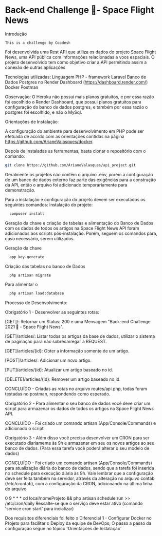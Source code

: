 # Back-end Challenge 🏅- Space Flight News

Introdução

    This is a challenge by Coodesh

Foi desenvolvida uma Rest API que utiliza os dados do projeto Space Flight News, uma API pública com informações relacionadas a voos espaciais. O projeto desenvolvido tem como objetivo criar a API permitindo assim a conexão de outras aplicações.

Tecnologias utilizadas:
Linguagem PHP - framework Laravel
Banco de Dados Postgres no Render Dashboard (https://dashboard.render.com/)
Docker
Postman

Observação: O Heroku não possui mais planos gratuitos, e por essa razão foi escolhido o Render Dashboard, que possui planos gratuitos para configuração do banco de dados postgres, e também por essa razão o postgres foi escolhido, e não o MySql.

Orientações de Instalação:

A configuração do ambiente para desenvolvimento em PHP pode ser efetuada de acordo com as orientações contidas na página https://github.com/ArianeValasques/docker.

Depois de instaladas as ferramentas, basta clonar o repositório com o comando:

```bash
git clone https://github.com/ArianeValasques/api_project.git
```

Geralmente os projetos não contém o arquivo .env, porém a configuração de um banco de dados externo faz parte das exigências para a construção da API, então o arquivo foi adicionado temporariamente para demonstração.

Para a instalação e configuração do projeto devem ser executados os seguintes comandos:
Instalação do projeto:

```bash
  composer install
```

Geração da chave e criação de tabelas e alimentação do Banco de Dados com os dados de todos os artigos na Space Flight News API foram adicionados aos scripts pós-instalação. Porém, seguem os comandos para, caso necessário, serem utilizados.

Geração da chave

```bash
  app key-generate
```

Criação das tabelas no banco de Dados

```bash
  php artisan migrate
```

Para alimentar o

```bash
  php artisan load:database
```

Processo de Desenvolvimento:

Obrigatório 1 - Desenvolver as seguintes rotas:

[GET]/: Retornar um Status: 200 e uma Mensagem "Back-end Challenge 2021 🏅 - Space Flight News".

[GET]/articles/: Listar todos os artigos da base de dados, utilizar o sistema de paginação para não sobrecarregar a REQUEST.

[GET]/articles/{id}: Obter a informação somente de um artigo.

[POST]/articles/: Adicionar um novo artigo.

[PUT]/articles/{id}: Atualizar um artigo baseado no id.

[DELETE]/articles/{id}: Remover um artigo baseado no id.

CONCLUÍDO - Criadas as rotas no arquivo routes/api.php, todas foram testadas no postman, respondendo como esperado.

Obrigatório 2 - Para alimentar o seu banco de dados você deve criar um script para armazenar os dados de todos os artigos na Space Flight News API.

CONCLUÍDO - Foi criado um comando artisan (App/Console/Commands) e adicionado o script

Obrigatório 3 - Além disso você precisa desenvolver um CRON para ser executado diariamente às 9h e armazenar em seu os novos artigos ao seu banco de dados. (Para essa tarefa você poderá alterar o seu modelo de dados)

CONCLUÍDO - Foi criado um comando artisan (App/Console/Commands) para atualização diária do banco de dados, sendo que a tarefa foi inserida no schedule para execução diária às 9h.
Vale lembrar que a configuração deve ser feita também no servidor, através da alteração no arquivo contab (/etc/crontab), com a configuração da CRON, adicionando na última linha do arquivo

0 9 \* \* \* cd local/nomeProjeto && php artisan schedule:run >> /etc/cron/daily
Ressalte-se que o serviço deve estar ativo (comando 'service cron start' para incializar)

Dos requisitos diferenciais foi feito o Diferencial 1 - Configurar Docker no Projeto para facilitar o Deploy da equipe de DevOps;
O passo a passo da configuração segue no tópico 'Orientações de Instalação'
